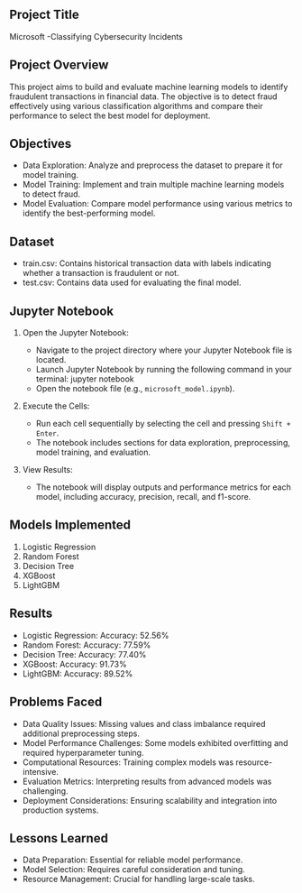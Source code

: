 Project Title
-------------
Microsoft -Classifying Cybersecurity Incidents

Project Overview
----------------
This project aims to build and evaluate machine learning models to identify fraudulent transactions in financial data. The objective is to detect fraud effectively using various classification algorithms and compare their performance to select the best model for deployment.

Objectives
-----------
- Data Exploration: Analyze and preprocess the dataset to prepare it for model training.
- Model Training: Implement and train multiple machine learning models to detect fraud.
- Model Evaluation: Compare model performance using various metrics to identify the best-performing model.

Dataset
--------
- train.csv: Contains historical transaction data with labels indicating whether a transaction is fraudulent or not.
- test.csv: Contains data used for evaluating the final model.

Jupyter Notebook
----------------
1. Open the Jupyter Notebook:
   - Navigate to the project directory where your Jupyter Notebook file is located.
   - Launch Jupyter Notebook by running the following command in your terminal:
     jupyter notebook
   - Open the notebook file (e.g., `microsoft_model.ipynb`).

2. Execute the Cells:
   - Run each cell sequentially by selecting the cell and pressing `Shift + Enter`.
   - The notebook includes sections for data exploration, preprocessing, model training, and evaluation.

3. View Results:
   - The notebook will display outputs and performance metrics for each model, including accuracy, precision, recall, and f1-score.

Models Implemented
------------------
1. Logistic Regression
2. Random Forest
3. Decision Tree
4. XGBoost
5. LightGBM

Results
--------
- Logistic Regression: Accuracy: 52.56%
- Random Forest: Accuracy: 77.59%
- Decision Tree: Accuracy: 77.40%
- XGBoost: Accuracy: 91.73%
- LightGBM: Accuracy: 89.52%

Problems Faced
---------------
- Data Quality Issues: Missing values and class imbalance required additional preprocessing steps.
- Model Performance Challenges: Some models exhibited overfitting and required hyperparameter tuning.
- Computational Resources: Training complex models was resource-intensive.
- Evaluation Metrics: Interpreting results from advanced models was challenging.
- Deployment Considerations: Ensuring scalability and integration into production systems.

Lessons Learned
----------------
- Data Preparation: Essential for reliable model performance.
- Model Selection: Requires careful consideration and tuning.
- Resource Management: Crucial for handling large-scale tasks.





